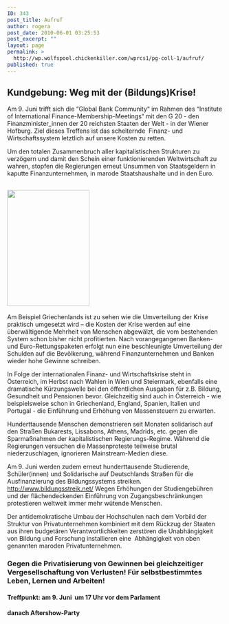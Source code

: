 ```yaml
---
ID: 343
post_title: Aufruf
author: rogera
post_date: 2010-06-01 03:25:53
post_excerpt: ""
layout: page
permalink: >
  http://wp.wolfspool.chickenkiller.com/wprcs1/pg-coll-1/aufruf/
published: true
---
```

<h2><strong>Kundgebung: Weg mit der (Bildungs)Krise!</strong></h2>
Am 9. Juni trifft sich die “Global Bank Community“ im Rahmen des “Institute of International Finance-Membership-Meetings“ mit den G 20 - den Finanzminister_innen der 20 reichsten Staaten der Welt - in der Wiener Hofburg. Ziel dieses Treffens ist das scheiternde  Finanz- und Wirtschaftssystem letztlich auf unsere Kosten zu retten.

Um den totalen Zusammenbruch aller kapitalistischen Strukturen zu verzögern und damit den Schein einer funktionierenden Weltwirtschaft zu wahren, stopfen die Regierungen erneut Unsummen von Staatsgeldern in kaputte Finanzunternehmen, in marode Staatshaushalte und in den Euro.
<h2><a href="http://wp21.wolfspool.chickenkiller.com/wpasecms/wp-content/uploads/2010/06/a4_front_480px.jpg"><img class="size-medium wp-image-23 alignright" title="Kundgebung 9.6.2010" src="http://wp21.wolfspool.chickenkiller.com/wpasecms/wp-content/uploads/2010/06/a4_front_480px.jpg?w=212" alt="" width="191" height="270" /></a></h2>
Am Beispiel Griechenlands ist zu sehen wie die Umverteilung der Krise praktisch umgesetzt wird – die Kosten der Krise werden auf eine überwältigende Mehrheit von Menschen abgewälzt, die vom bestehenden System schon bisher nicht profitierten. Nach vorangegangenen Banken- und Euro-Rettungspaketen erfolgt nun eine beschleunigte Umverteilung der Schulden auf die Bevölkerung, während Finanzunternehmen und Banken wieder hohe Gewinne schreiben.

In Folge der internationalen Finanz- und Wirtschaftskrise steht in Österreich, im Herbst nach Wahlen in Wien und Steiermark, ebenfalls eine dramatische Kürzungswelle bei den öffentlichen Ausgaben für z.B. Bildung, Gesundheit und Pensionen bevor. Gleichzeitig sind auch in Österreich - wie beispielsweise schon in Griechenland, England, Spanien, Italien und Portugal - die Einführung und Erhöhung von Massensteuern zu erwarten.

Hunderttausende Menschen demonstrieren seit Monaten solidarisch auf den Straßen Bukarests, Lissabons, Athens, Madrids, etc. gegen die Sparmaßnahmen der kapitalistischen Regierungs-Regime. Während die Regierungen versuchen die Massenproteste teilweise brutal niederzuschlagen, ignorieren Mainstream-Medien diese.

Am 9. Juni werden zudem erneut hunderttausende Studierende, Schüler(innen) und Solidarische auf Deutschlands Straßen für die Ausfinanzierung des Bildungssystems streiken. <a href="http://www.bildungsstreik.net/">http://www.bildungsstreik.net/</a>
Wegen Erhöhungen der Studiengebühren und der flächendeckenden Einführung von Zugangsbeschränkungen protestieren weltweit immer mehr wütende Menschen.

Der antidemokratische Umbau der Hochschulen nach dem Vorbild der Struktur von Privatunternehmen kombiniert mit dem Rückzug der Staaten aus ihren budgetären Verantwortlichkeiten zerstören die Unabhängigkeit von Bildung und Forschung installieren eine  Abhängigkeit von oben genannten maroden Privatunternehmen.
<h3>Gegen die Privatisierung von Gewinnen bei gleichzeitiger Vergesellschaftung von Verlusten!
Für selbstbestimmtes Leben, Lernen und Arbeiten!</h3>
<h4>Treffpunkt: am 9. Juni  um 17 Uhr vor dem Parlament</h4>
<h4>danach Aftershow-Party</h4>